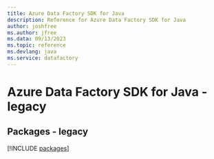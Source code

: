 ```yaml
---
title: Azure Data Factory SDK for Java
description: Reference for Azure Data Factory SDK for Java
author: joshfree
ms.author: jfree
ms.data: 09/13/2023
ms.topic: reference
ms.devlang: java
ms.service: datafactory
---
```

# Azure Data Factory SDK for Java - legacy
## Packages - legacy
[!INCLUDE [packages](data-factory-index.md)]